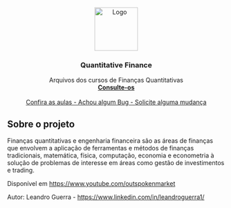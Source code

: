 <!-- PROJECT LOGO -->
<br />
<p align="center">
  <a href="https://github.com/leandrowar/Computational-Finance">
    <img src="https://user-images.githubusercontent.com/4582415/102086960-26251100-3e19-11eb-8bcb-47c01dd92e1b.png" alt="Logo" width="100" height="100">
  </a>
<p align="center">
  <h3 align="center">Quantitative Finance</h3>

  <p align="center">
    Arquivos dos cursos de Finanças Quantitativas
    <br />
    <a href="https://github.com/leandrowar/Quantiative-Finance"><strong>Consulte-os</strong></a>
    <br />
    <br />
    <a href="https://www.youtube.com/outspokenmarket">Confira as aulas - </a>
    <a href="https://github.com/leandrowar/Quantitative-Finance/issues">Achou algum Bug - </a>
    <a href="https://github.com/leandrowar/Quantitative-Finance/issues">Solicite alguma mudança</a>
  </p>
</p>

<!-- ABOUT THE PROJECT -->
## Sobre o projeto

 Finanças quantitativas e engenharia financeira são as áreas de finanças que envolvem a aplicação de ferramentas e métodos de finanças tradicionais, matemática, física, computação, economia e econometria à solução de problemas de interesse em áreas como gestão de investimentos e trading.

 Disponível em https://www.youtube.com/outspokenmarket
 
 Autor: Leandro Guerra - https://www.linkedin.com/in/leandroguerra1/ 


